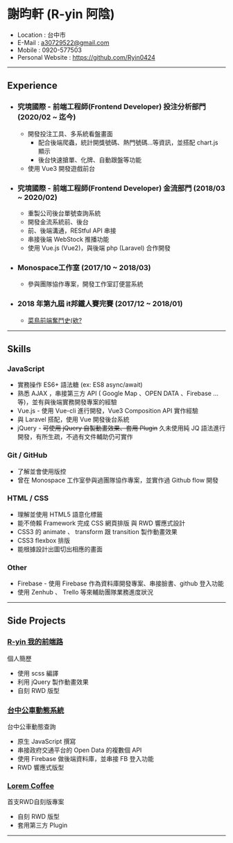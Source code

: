 # 謝昀軒 (R-yin 阿陰)

* Location : 台中市
* E-Mail : a30729522@gmail.com
* Mobile : 0920-577503
* Personal Website : https://github.com/Ryin0424

***

## Experience
- ### 究境國際 - 前端工程師(Frontend Developer) 投注分析部門 (2020/02 ~ 迄今)
    - 開發投注工具、多系統看盤畫面
        - 配合後端爬蟲，統計開獎號碼、熱門號碼...等資訊，並搭配 chart.js 顯示
        - 後台快速搶單、化牌、自動跟盤等功能
    - 使用 Vue3 開發遊戲前台
- ### 究境國際 - 前端工程師(Frontend Developer) 金流部門 (2018/03 ~ 2020/02)
    - 重製公司後台單號查詢系統
    - 開發金流系統前、後台
    - 前、後端溝通，REStful API 串接 
    - 串接後端 WebStock 推播功能
    - 使用 Vue.js (Vue2)，與後端 php (Laravel) 合作開發
- ### Monospace工作室  (2017/10 ~ 2018/03)
    - 參與團隊協作專案，開發工作室訂便當系統
- ### 2018 年第九屆 it邦鐵人賽完賽 (2017/12 ~ 2018/01)
    - [菜鳥前端奮鬥史(欸?](https://ithelp.ithome.com.tw/users/20107640)

***

## Skills

### JavaScript

* 實務操作 ES6+ 語法糖 (ex: ES8 async/await)
* 熟悉 AJAX ，串接第三方 API ( Google Map 、OPEN DATA 、Firebase ...等)，並有與後端實務開發專案的經驗
* Vue.js - 使用 Vue-cli 進行開發，Vue3 Composition API 實作經驗
* 與 Laravel 搭配，使用 Vue 開發後台系統
* jQuery - ~~可使用 jQuery 自製動畫效果、套用 Plugin~~ 久未使用純 JQ 語法進行開發，有所生疏，不過有文件輔助仍可實作

### Git / GitHub

* 了解並會使用版控
* 曾在 Monospace 工作室參與過團隊協作專案，並實作過 Github flow 開發


### HTML / CSS

* 理解並使用 HTML5 語意化標籤
* 能不倚賴 Framework 完成 CSS 網頁排版 與 RWD 響應式設計
* CSS3 的 animate 、 transform 跟 transition 製作動畫效果
* CSS3 flexbox 排版
* 能根據設計出圖切出相應的畫面


### Other

* Firebase - 使用 Firebase 作為資料庫開發專案、串接臉書、github 登入功能
* 使用 Zenhub 、 Trello 等來輔助團隊業務進度狀況

***

## Side Projects

### [R-yin 我的前端路](https://ryin0424.github.io/Aboutme/)
個人簡歷
- 使用 scss 編譯
- 利用 jQuery 製作動畫效果
- 自刻 RWD 版型

### [台中公車動態系統](https://ryin0424.github.io/Taichunung-Bus/)
台中公車動態查詢
- 原生 JavaScript 撰寫
- 串接政府交通平台的 Open Data 的複數個 API
- 使用 Firebase 做後端資料庫，並串接 FB 登入功能
- RWD 響應式版型

### [Lorem Coffee](https://ryin0424.github.io/loremcoffee/)
首支RWD自刻版專案
- 自刻 RWD 版型
- 套用第三方 Plugin


***



